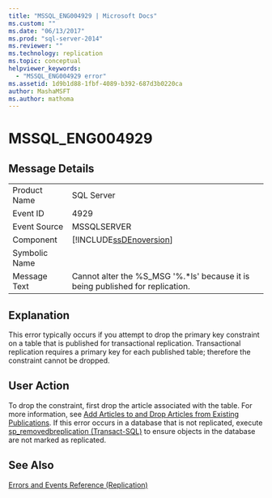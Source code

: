 ```yaml
---
title: "MSSQL_ENG004929 | Microsoft Docs"
ms.custom: ""
ms.date: "06/13/2017"
ms.prod: "sql-server-2014"
ms.reviewer: ""
ms.technology: replication
ms.topic: conceptual
helpviewer_keywords: 
  - "MSSQL_ENG004929 error"
ms.assetid: 1d9b1d88-1fbf-4089-b392-687d3b0220ca
author: MashaMSFT
ms.author: mathoma
---
```

# MSSQL_ENG004929
    
## Message Details  
  
|||  
|-|-|  
|Product Name|SQL Server|  
|Event ID|4929|  
|Event Source|MSSQLSERVER|  
|Component|[!INCLUDE[ssDEnoversion](../../includes/ssdenoversion-md.md)]|  
|Symbolic Name||  
|Message Text|Cannot alter the %S_MSG '%.*ls' because it is being published for replication.|  
  
## Explanation  
 This error typically occurs if you attempt to drop the primary key constraint on a table that is published for transactional replication. Transactional replication requires a primary key for each published table; therefore the constraint cannot be dropped.  
  
## User Action  
 To drop the constraint, first drop the article associated with the table. For more information, see [Add Articles to and Drop Articles from Existing Publications](publish/add-articles-to-and-drop-articles-from-existing-publications.md). If this error occurs in a database that is not replicated, execute [sp_removedbreplication &#40;Transact-SQL&#41;](/sql/relational-databases/system-stored-procedures/sp-removedbreplication-transact-sql) to ensure objects in the database are not marked as replicated.  
  
## See Also  
 [Errors and Events Reference &#40;Replication&#41;](errors-and-events-reference-replication.md)  
  
  
